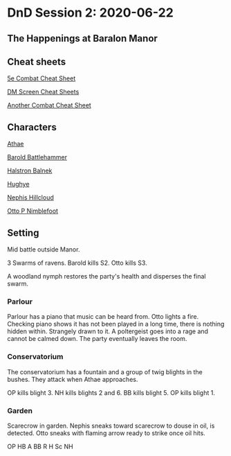 # DnD Session 2: 2020-06-22
## The Happenings at Baralon Manor

## Cheat sheets

[5e Combat Cheat Sheet](https://github.com/ahumph/DnD-ISO/blob/master/5E%20Quick%20Reference%20Sheet%20v2.pdf)

[DM Screen Cheat Sheets](https://imgur.com/a/Dw9hp)

[Another Combat Cheat Sheet](https://i.redd.it/2esg4fs2c1541.png)

## Characters

[Athae](https://www.dndbeyond.com/characters/29656294)

[Barold Battlehammer](https://www.dndbeyond.com/characters/29656199)

[Halstron Balnek](https://www.dndbeyond.com/characters/29656273)

[Hughye](https://www.dndbeyond.com/characters/29656504)

[Nephis Hillcloud](https://www.dndbeyond.com/characters/29656304)

[Otto P Nimblefoot](https://www.dndbeyond.com/profile/ah309/characters/29371225)

## Setting

Mid battle outside Manor.

3 Swarms of ravens.
Barold kills S2.
Otto kills S3.

A woodland nymph restores the party's health and disperses the final swarm.

### Parlour

Parlour has a piano that music can be heard from. Otto lights a fire. Checking piano shows it has not been played in a long time, there is nothing hidden within. Strangely drawn to it. A poltergeist goes into a rage and cannot be calmed down. The party eventually leaves the room.

### Conservatorium

The conservatorium has a fountain and a group of twig blights in the bushes. They attack when Athae approaches.

OP kills blight 3.
NH kills blights 2 and 6.
BB kills blight 5.
OP kills blight 1.

### Garden

Scarecrow in garden. Nephis sneaks toward scarecrow to douse in oil, is detected. Otto sneaks with flaming arrow ready to strike once oil hits.

OP
HB
A
BB
R
H
Sc
NH